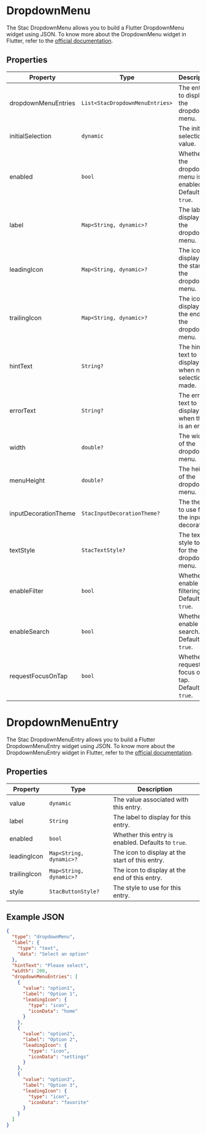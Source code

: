 # DropdownMenu

The Stac DropdownMenu allows you to build a Flutter DropdownMenu widget using JSON.
To know more about the DropdownMenu widget in Flutter, refer to
the [official documentation](https://api.flutter.dev/flutter/material/DropdownMenu-class.html).

## Properties

| Property             | Type                            | Description                                               |
|----------------------|---------------------------------|-----------------------------------------------------------|
| dropdownMenuEntries  | `List<StacDropdownMenuEntries>` | The entries to display in the dropdown menu.              |
| initialSelection     | `dynamic`                       | The initial selection value.                              |
| enabled              | `bool`                          | Whether the dropdown menu is enabled. Defaults to `true`. |
| label                | `Map<String, dynamic>?`         | The label to display for the dropdown menu.               |
| leadingIcon          | `Map<String, dynamic>?`         | The icon to display at the start of the dropdown menu.    |
| trailingIcon         | `Map<String, dynamic>?`         | The icon to display at the end of the dropdown menu.      |
| hintText             | `String?`                       | The hint text to display when no selection is made.       |
| errorText            | `String?`                       | The error text to display when there is an error.         |
| width                | `double?`                       | The width of the dropdown menu.                           |
| menuHeight           | `double?`                       | The height of the dropdown menu.                          |
| inputDecorationTheme | `StacInputDecorationTheme?`     | The theme to use for the input decoration.                |
| textStyle            | `StacTextStyle?`                | The text style to use for the dropdown menu.              |
| enableFilter         | `bool`                          | Whether to enable filtering. Defaults to `true`.          |
| enableSearch         | `bool`                          | Whether to enable search. Defaults to `true`.             |
| requestFocusOnTap    | `bool`                          | Whether to request focus on tap. Defaults to `true`.      |

# DropdownMenuEntry

The Stac DropdownMenuEntry allows you to build a Flutter DropdownMenuEntry widget using JSON.
To know more about the DropdownMenuEntry widget in Flutter, refer to
the [official documentation](https://api.flutter.dev/flutter/material/DropdownMenuEntry-class.html).

## Properties

| Property     | Type                    | Description                                        |
|--------------|-------------------------|----------------------------------------------------|
| value        | `dynamic`               | The value associated with this entry.              |
| label        | `String`                | The label to display for this entry.               |
| enabled      | `bool`                  | Whether this entry is enabled. Defaults to `true`. |
| leadingIcon  | `Map<String, dynamic>?` | The icon to display at the start of this entry.    |
| trailingIcon | `Map<String, dynamic>?` | The icon to display at the end of this entry.      |
| style        | `StacButtonStyle?`      | The style to use for this entry.                   |

## Example JSON

```json
{
  "type": "dropdownMenu",
  "label": {
    "type": "text",
    "data": "Select an option"
  },
  "hintText": "Please select",
  "width": 200,
  "dropdownMenuEntries": [
    {
      "value": "option1",
      "label": "Option 1",
      "leadingIcon": {
        "type": "icon",
        "iconData": "home"
      }
    },
    {
      "value": "option2",
      "label": "Option 2",
      "leadingIcon": {
        "type": "icon",
        "iconData": "settings"
      }
    },
    {
      "value": "option3",
      "label": "Option 3",
      "leadingIcon": {
        "type": "icon",
        "iconData": "favorite"
      }
    }
  ]
}
```